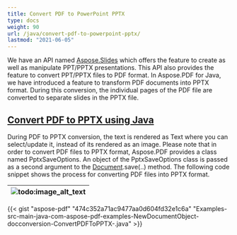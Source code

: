 ```yaml
---
title: Convert PDF to PowerPoint PPTX
type: docs
weight: 90
url: /java/convert-pdf-to-powerpoint-pptx/
lastmod: "2021-06-05"
---
```


We have an API named [Aspose.Slides](https://products.aspose.com/slides/java) which offers the feature to create as well as manipulate PPT/PPTX presentations. This API also provides the feature to convert PPT/PPTX files to PDF format. In Aspose.PDF for Java, we have introduced a feature to transform PDF documents into PPTX format. During this conversion, the individual pages of the PDF file are converted to separate slides in the PPTX file.
## <ins>**Convert PDF to PPTX using Java**
During PDF to PPTX conversion, the text is rendered as Text where you can select/update it, instead of its rendered as an image. Please note that in order to convert PDF files to PPTX format, Aspose.PDF provides a class named PptxSaveOptions. An object of the PptxSaveOptions class is passed as a second argument to the [Document](http://www.aspose.com/api/java/pdf/com.aspose.pdf/classes/Document).save(..) method. The following code snippet shows the process for converting PDF files into PPTX format.

|![todo:image_alt_text](http://i.imgur.com/htHaEpP.png)|
| :- |
{{< gist "aspose-pdf" "474c352a71ac9477aa0d604fd32e1c6a" "Examples-src-main-java-com-aspose-pdf-examples-NewDocumentObject-docconversion-ConvertPDFToPPTX-.java" >}}
